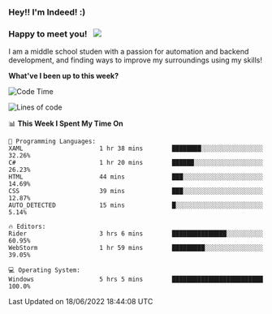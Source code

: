 ### Hey!! I'm Indeed! :) 

### Happy to meet you! &nbsp; ![](https://visitor-badge.glitch.me/badge?page_id=Indeedornot.Indeedornot)

I am a middle school studen with a passion for automation and backend development, and finding ways to improve my surroundings using my skills!

**What've I been up to this week?** 

<!--START_SECTION:waka-->
![Code Time](http://img.shields.io/badge/Code%20Time-0%20secs-blue)

![Lines of code](https://img.shields.io/badge/From%20Hello%20World%20I%27ve%20Written-776%20Thousand%20lines%20of%20code-blue)

📊 **This Week I Spent My Time On** 

```text
💬 Programming Languages: 
XAML                     1 hr 38 mins        ████████░░░░░░░░░░░░░░░░░   32.26% 
C#                       1 hr 20 mins        ██████░░░░░░░░░░░░░░░░░░░   26.23% 
HTML                     44 mins             ███░░░░░░░░░░░░░░░░░░░░░░   14.69% 
CSS                      39 mins             ███░░░░░░░░░░░░░░░░░░░░░░   12.87% 
AUTO_DETECTED            15 mins             █░░░░░░░░░░░░░░░░░░░░░░░░   5.14%

🔥 Editors: 
Rider                    3 hrs 6 mins        ███████████████░░░░░░░░░░   60.95% 
WebStorm                 1 hr 59 mins        █████████░░░░░░░░░░░░░░░░   39.05%

💻 Operating System: 
Windows                  5 hrs 5 mins        █████████████████████████   100.0%

```


 Last Updated on 18/06/2022 18:44:08 UTC
<!--END_SECTION:waka-->
